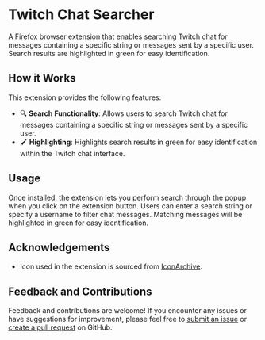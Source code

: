 # Twitch Chat Searcher

A Firefox browser extension that enables searching Twitch chat for messages containing a specific string or messages sent by a specific user. Search results are highlighted in green for easy identification.

## How it Works

This extension provides the following features:

- 🔍 **Search Functionality**: Allows users to search Twitch chat for messages containing a specific string or messages sent by a specific user.
- 🖌️ **Highlighting**: Highlights search results in green for easy identification within the Twitch chat interface.

## Usage

Once installed, the extension lets you perform search through the popup when you click on the extension button. Users can enter a search string or specify a username to filter chat messages. Matching messages will be highlighted in green for easy identification.

## Acknowledgements

- Icon used in the extension is sourced from [IconArchive](https://www.iconarchive.com/).

## Feedback and Contributions

Feedback and contributions are welcome! If you encounter any issues or have suggestions for improvement, please feel free to [submit an issue](https://github.com/badmagick329/twitch-chat-search/issues) or [create a pull request](https://github.com/badmagick329/twitch-chat-search/pulls) on GitHub.

